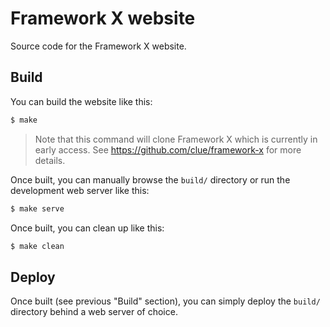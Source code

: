 # Framework X website

Source code for the Framework X website.

## Build

You can build the website like this:

```bash
$ make
```

> Note that this command will clone Framework X which is currently in early access.
  See https://github.com/clue/framework-x for more details.

Once built, you can manually browse the `build/` directory or run the development
web server like this:

```bash
$ make serve
```

Once built, you can clean up like this:

```bash
$ make clean
```

## Deploy

Once built (see previous "Build" section), you can simply deploy the `build/`
directory behind a web server of choice.
